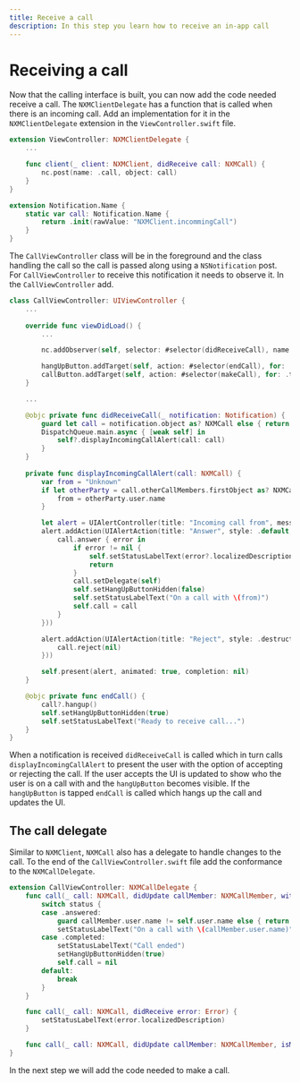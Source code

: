 ```yaml
---
title: Receive a call
description: In this step you learn how to receive an in-app call
---
```


# Receiving a call

Now that the calling interface is built, you can now add the code needed receive a call. The `NXMClientDelegate` has a function that is called when there is an incoming call. Add an implementation for it in the `NXMClientDelegate` extension in the `ViewController.swift` file.

```swift
extension ViewController: NXMClientDelegate {
    ...

    func client(_ client: NXMClient, didReceive call: NXMCall) {
        nc.post(name: .call, object: call)
    }
}

extension Notification.Name {
    static var call: Notification.Name {
        return .init(rawValue: "NXMClient.incommingCall")
    }
}
```

The `CallViewController` class will be in the foreground and the class handling the call so the call is passed along using a `NSNotification` post. For `CallViewController` to receive this notification it needs to observe it. In the `CallViewController` add.

```swift
class CallViewController: UIViewController {
    ...
    
    override func viewDidLoad() {
        ...

        nc.addObserver(self, selector: #selector(didReceiveCall), name: .call, object: nil)

        hangUpButton.addTarget(self, action: #selector(endCall), for: .touchUpInside)
        callButton.addTarget(self, action: #selector(makeCall), for: .touchUpInside)
    }

    ...

    @objc private func didReceiveCall(_ notification: Notification) {
        guard let call = notification.object as? NXMCall else { return }
        DispatchQueue.main.async { [weak self] in
            self?.displayIncomingCallAlert(call: call)
        }
    }
    
    private func displayIncomingCallAlert(call: NXMCall) {
        var from = "Unknown"
        if let otherParty = call.otherCallMembers.firstObject as? NXMCallMember {
            from = otherParty.user.name
        }

        let alert = UIAlertController(title: "Incoming call from", message: from, preferredStyle: .alert)
        alert.addAction(UIAlertAction(title: "Answer", style: .default, handler: { _ in
            call.answer { error in
                if error != nil {
                    self.setStatusLabelText(error?.localizedDescription)
                    return
                }
                call.setDelegate(self)
                self.setHangUpButtonHidden(false)
                self.setStatusLabelText("On a call with \(from)")
                self.call = call
            }
        }))

        alert.addAction(UIAlertAction(title: "Reject", style: .destructive, handler: { _ in
            call.reject(nil)
        }))

        self.present(alert, animated: true, completion: nil)
    }

    @objc private func endCall() {
        call?.hangup()
        self.setHangUpButtonHidden(true)
        self.setStatusLabelText("Ready to receive call...")
    }
}
```

When a notification is received `didReceiveCall` is called which in turn calls `displayIncomingCallAlert` to present the user with the option of accepting or rejecting the call. If the user accepts the UI is updated to show who the user is on a call with and the `hangUpButton` becomes visible. If the `hangUpButton` is tapped `endCall` is called which hangs up the call and updates the UI. 

## The call delegate

Similar to `NXMClient`, `NXMCall` also has a delegate to handle changes to the call. To the end of the `CallViewController.swift` file add the conformance to the `NXMCallDelegate`.

```swift
extension CallViewController: NXMCallDelegate {
    func call(_ call: NXMCall, didUpdate callMember: NXMCallMember, with status: NXMCallMemberStatus) {
        switch status {
        case .answered:
            guard callMember.user.name != self.user.name else { return }
            setStatusLabelText("On a call with \(callMember.user.name)")
        case .completed:
            setStatusLabelText("Call ended")
            setHangUpButtonHidden(true)
            self.call = nil
        default:
            break
        }
    }

    func call(_ call: NXMCall, didReceive error: Error) {
        setStatusLabelText(error.localizedDescription)
    }

    func call(_ call: NXMCall, didUpdate callMember: NXMCallMember, isMuted muted: Bool) {}
}
```

In the next step we will add the code needed to make a call.